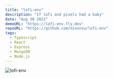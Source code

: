```yaml
---
title: "lofi-env"
description: "If lofi and pixels had a baby"
date: "Aug 30 2022"
demoURL: "https://lofi-env.fly.dev"
repoURL: "https://github.com/nixonsu/lofi-env"
tags:
  - Typescript
  - React
  - Express
  - MongoDB
  - Node.js
---
```


![lofi-env](/lofi-env.webp)
